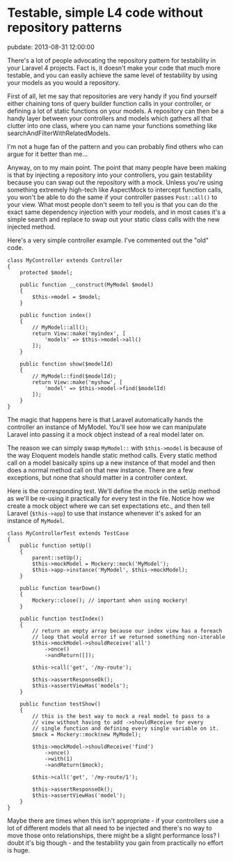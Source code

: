 # Testable, simple L4 code without repository patterns
pubdate: 2013-08-31 12:00:00

There's a lot of people advocating the repository pattern for testability in your Laravel 4 projects. Fact is, it doesn't make your code that much more testable, and you can easily achieve the same level of testability by using your models as you would a repository.

First of all, let me say that repositories are very handy if you find yourself either chaining tons of query builder function calls in your controller, or defining a lot of static functions on your models. A repository can then be a handy layer between your controllers and models which gathers all that clutter into one class, where you can name your functions something like searchAndFilterWithRelatedModels.

I'm not a huge fan of the pattern and you can probably find others who can argue for it better than me...

Anyway, on to my main point. The point that many people have been making is that by injecting a repository into your controllers, you gain testability because you can swap out the repository with a mock. Unless you're using something extremely high-tech like AspectMock to intercept function calls, you won't be able to do the same if your controller passes `Post::all()` to your view. What most people don't seem to tell you is that you can do the exact same dependency injection with your models, and in most cases it's a simple search and replace to swap out your static class calls with the new injected method.

Here's a very simple controller example. I've commented out the "old" code.

	class MyController extends Controller
	{
		protected $model;

		public function __construct(MyModel $model)
		{
			$this->model = $model;
		}

		public function index()
		{
			// MyModel::all();
			return View::make('myindex', [
				'models' => $this->model->all()
			]);
		}

		public function show($modelId)
		{
			// MyModel::find($modelId);
			return View::make('myshow', [
				'model' => $this->model->find($modelId)
			]);
		}
	}

The magic that happens here is that Laravel automatically hands the controller an instance of MyModel. You'll see how we can manipulate Laravel into passing it a mock object instead of a real model later on.

The reason we can simply swap `MyModel::` with `$this->model` is because of the way Eloquent models handle static method calls. Every static method call on a model basically spins up a new instance of that model and then does a normal method call on that new instance. There are a few exceptions, but none that should matter in a controller context.

Here is the corresponding test. We'll define the mock in the setUp method as we'll be re-using it practically for every test in the file. Notice how we create a mock object where we can set expectations etc., and then tell Laravel (`$this->app`) to use that instance whenever it's asked for an instance of `MyModel`.

	class MyControllerTest extends TestCase
	{
		public function setUp()
		{
			parent::setUp();
			$this->mockModel = Mockery::mock('MyModel');
			$this->app->instance('MyModel', $this->mockModel);
		}
		
		public function tearDown()
		{
			Mockery::close(); // important when using mockery!
		}

		public function testIndex()
		{
			// return an empty array because our index view has a foreach
			// loop that would error if we returned something non-iterable
			$this->mockModel->shouldReceive('all')
				->once()
				->andReturn([]);

			$this->call('get', '/my-route');

			$this->assertResponseOk();
			$this->assertViewHas('models');
		}

		public function testShow()
		{
			// this is the best way to mock a real model to pass to a
			// view without having to add ->shouldReceive for every
			// single function and defining every single variable on it.
			$mock = Mockery::mock(new MyModel);

			$this->mockModel->shouldReceive('find')
				->once()
				->with(1)
				->andReturn($mock);

			$this->call('get', '/my-route/1');

			$this->assertResponseOk();
			$this->assertViewHas('model');
		}
	}

Maybe there are times when this isn't appropriate - if your controllers use a lot of different models that all need to be injected and there's no way to move those onto relationships, there might be a slight performance loss? I doubt it's big though - and the testability you gain from practically no effort is huge.